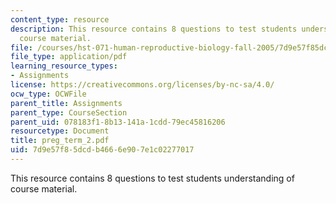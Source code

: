 ```yaml
---
content_type: resource
description: This resource contains 8 questions to test students understanding of
  course material.
file: /courses/hst-071-human-reproductive-biology-fall-2005/7d9e57f85dcdb4666e907e1c02277017_preg_term_2.pdf
file_type: application/pdf
learning_resource_types:
- Assignments
license: https://creativecommons.org/licenses/by-nc-sa/4.0/
ocw_type: OCWFile
parent_title: Assignments
parent_type: CourseSection
parent_uid: 078183f1-8b13-141a-1cdd-79ec45816206
resourcetype: Document
title: preg_term_2.pdf
uid: 7d9e57f8-5dcd-b466-6e90-7e1c02277017
---
```

This resource contains 8 questions to test students understanding of course material.